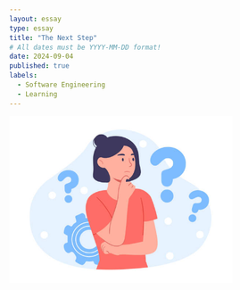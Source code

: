 ```yaml
---
layout: essay
type: essay
title: "The Next Step"
# All dates must be YYYY-MM-DD format!
date: 2024-09-04
published: true
labels:
  - Software Engineering
  - Learning
---
```


<img width="400px" class="rounded float-start pe-4" src="../img/Reflection.jpg">



